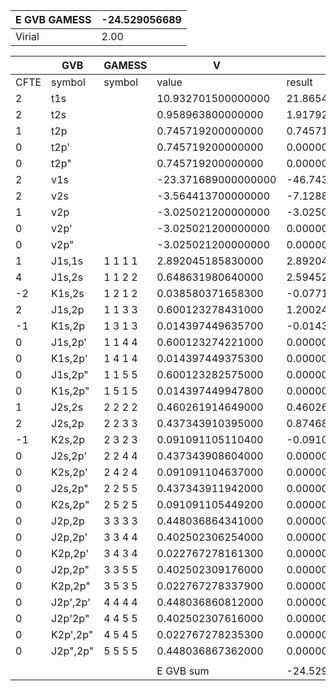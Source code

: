 <div class="grid-wrapper" id="integrals-table-5">

<div id="table1">

| E GVB GAMESS | -24.529056689 |
| ------------ | ------------- |
| Virial       | 2.00          |

</div>

<div id="table2">

|      | GVB      | GAMESS  | V                   | A\*V                |
| ---- | -------- | ------- | ------------------- | ------------------- |
| CFTE | symbol   | symbol  | value               | result              |
| 2    | t1s      |         | 10.932701500000000  | 21.865403000000000  |
| 2    | t2s      |         | 0.958963800000000   | 1.917927600000000   |
| 1    | t2p      |         | 0.745719200000000   | 0.745719200000000   |
| 0    | t2p'     |         | 0.745719200000000   | 0.000000000000000   |
| 0    | t2p"     |         | 0.745719200000000   | 0.000000000000000   |
| 2    | v1s      |         | -23.371689000000000 | -46.743378000000000 |
| 2    | v2s      |         | -3.564413700000000  | -7.128827400000000  |
| 1    | v2p      |         | -3.025021200000000  | -3.025021200000000  |
| 0    | v2p'     |         | -3.025021200000000  | 0.000000000000000   |
| 0    | v2p"     |         | -3.025021200000000  | 0.000000000000000   |
| 1    | J1s,1s   | 1 1 1 1 | 2.892045185830000   | 2.892045185830000   |
| 4    | J1s,2s   | 1 1 2 2 | 0.648631980640000   | 2.594527922560000   |
| -2   | K1s,2s   | 1 2 1 2 | 0.038580371658300   | -0.077160743316600  |
| 2    | J1s,2p   | 1 1 3 3 | 0.600123278431000   | 1.200246556862000   |
| -1   | K1s,2p   | 1 3 1 3 | 0.014397449635700   | -0.014397449635700  |
| 0    | J1s,2p'  | 1 1 4 4 | 0.600123274221000   | 0.000000000000000   |
| 0    | K1s,2p'  | 1 4 1 4 | 0.014397449375300   | 0.000000000000000   |
| 0    | J1s,2p"  | 1 1 5 5 | 0.600123282575000   | 0.000000000000000   |
| 0    | K1s,2p"  | 1 5 1 5 | 0.014397449947800   | 0.000000000000000   |
| 1    | J2s,2s   | 2 2 2 2 | 0.460261914649000   | 0.460261914649000   |
| 2    | J2s,2p   | 2 2 3 3 | 0.437343910395000   | 0.874687820790000   |
| -1   | K2s,2p   | 2 3 2 3 | 0.091091105110400   | -0.091091105110400  |
| 0    | J2s,2p'  | 2 2 4 4 | 0.437343908604000   | 0.000000000000000   |
| 0    | K2s,2p'  | 2 4 2 4 | 0.091091104637000   | 0.000000000000000   |
| 0    | J2s,2p"  | 2 2 5 5 | 0.437343911942000   | 0.000000000000000   |
| 0    | K2s,2p"  | 2 5 2 5 | 0.091091105449200   | 0.000000000000000   |
| 0    | J2p,2p   | 3 3 3 3 | 0.448036864341000   | 0.000000000000000   |
| 0    | J2p,2p'  | 3 3 4 4 | 0.402502306254000   | 0.000000000000000   |
| 0    | K2p,2p'  | 3 4 3 4 | 0.022767278161300   | 0.000000000000000   |
| 0    | J2p,2p"  | 3 3 5 5 | 0.402502309176000   | 0.000000000000000   |
| 0    | K2p,2p"  | 3 5 3 5 | 0.022767278337900   | 0.000000000000000   |
| 0    | J2p',2p' | 4 4 4 4 | 0.448036860812000   | 0.000000000000000   |
| 0    | J2p'2p"  | 4 4 5 5 | 0.402502307616000   | 0.000000000000000   |
| 0    | K2p',2p" | 4 5 4 5 | 0.022767278235300   | 0.000000000000000   |
| 0    | J2p",2p" | 5 5 5 5 | 0.448036867362000   | 0.000000000000000   |
|      |          |         |                     |                     |
|      |          |         | E GVB sum           | -24.529056697       |

</div>

</div>
